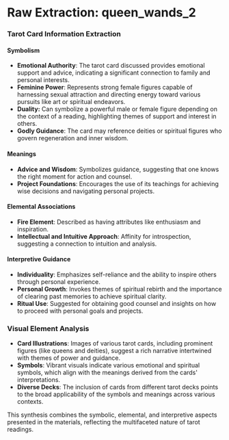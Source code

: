 # Raw Extraction: queen_wands_2

### Tarot Card Information Extraction

#### Symbolism
- **Emotional Authority**: The tarot card discussed provides emotional support and advice, indicating a significant connection to family and personal interests.
- **Feminine Power**: Represents strong female figures capable of harnessing sexual attraction and directing energy toward various pursuits like art or spiritual endeavors.
- **Duality:** Can symbolize a powerful male or female figure depending on the context of a reading, highlighting themes of support and interest in others.
- **Godly Guidance**: The card may reference deities or spiritual figures who govern regeneration and inner wisdom.

#### Meanings
- **Advice and Wisdom**: Symbolizes guidance, suggesting that one knows the right moment for action and counsel.
- **Project Foundations**: Encourages the use of its teachings for achieving wise decisions and navigating personal projects.

#### Elemental Associations
- **Fire Element**: Described as having attributes like enthusiasm and inspiration.
- **Intellectual and Intuitive Approach**: Affinity for introspection, suggesting a connection to intuition and analysis.

#### Interpretive Guidance
- **Individuality**: Emphasizes self-reliance and the ability to inspire others through personal experience.
- **Personal Growth**: Invokes themes of spiritual rebirth and the importance of clearing past memories to achieve spiritual clarity.
- **Ritual Use**: Suggested for obtaining good counsel and insights on how to proceed with personal goals and projects.

### Visual Element Analysis
- **Card Illustrations**: Images of various tarot cards, including prominent figures (like queens and deities), suggest a rich narrative intertwined with themes of power and guidance.
- **Symbols**: Vibrant visuals indicate various emotional and spiritual symbols, which align with the meanings derived from the cards' interpretations.
- **Diverse Decks**: The inclusion of cards from different tarot decks points to the broad applicability of the symbols and meanings across various contexts.

This synthesis combines the symbolic, elemental, and interpretive aspects presented in the materials, reflecting the multifaceted nature of tarot readings.